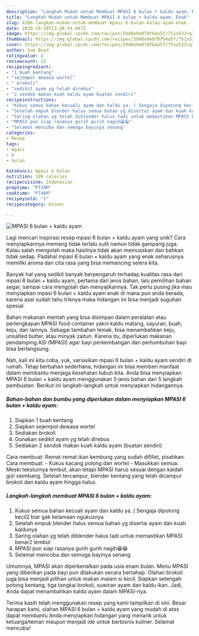 ```yaml
---
description: "Langkah Mudah untuk Membuat MPASI 6 bulan + kaldu ayam, Enak"
title: "Langkah Mudah untuk Membuat MPASI 6 bulan + kaldu ayam, Enak"
slug: 4386-langkah-mudah-untuk-membuat-mpasi-6-bulan-kaldu-ayam-enak
date: 2020-10-28T13:38:54.667Z
image: https://img-global.cpcdn.com/recipes/59d8e9e070fb4a5f/751x532cq70/mpasi-6-bulan-kaldu-ayam-foto-resep-utama.jpg
thumbnail: https://img-global.cpcdn.com/recipes/59d8e9e070fb4a5f/751x532cq70/mpasi-6-bulan-kaldu-ayam-foto-resep-utama.jpg
cover: https://img-global.cpcdn.com/recipes/59d8e9e070fb4a5f/751x532cq70/mpasi-6-bulan-kaldu-ayam-foto-resep-utama.jpg
author: Sue Boyd
ratingvalue: 4
reviewcount: 12
recipeingredient:
- "1 buah kentang"
- "sejempol dewasa wortel"
- " brokoli"
- "sedikit ayam yg telah direbus"
- "2 sendok makan kuah kaldu ayam buatan sendiri"
recipeinstructions:
- "Kukus semua bahan kecuali ayam dan kaldu ya. ( Sengaja dipotong kecil2 biar gak kelamaan ngukusnya"
- "Setelah empuk blender halus semua bahan yg disertai ayam dan kuah kaldunya"
- "Saring olahan yg telah diblender halus tadi untuk memastikan MPASI benar2 lembut"
- "MPASI pun siap rasanya gurih gurih nagih😁😁"
- "Selamat mencoba dan semoga bayinya senang"
categories:
- Resep
tags:
- mpasi
- 6
- bulan

katakunci: mpasi 6 bulan 
nutrition: 109 calories
recipecuisine: Indonesian
preptime: "PT39M"
cooktime: "PT46M"
recipeyield: "1"
recipecategory: Dinner

---
```



![MPASI 6 bulan + kaldu ayam](https://img-global.cpcdn.com/recipes/59d8e9e070fb4a5f/751x532cq70/mpasi-6-bulan-kaldu-ayam-foto-resep-utama.jpg)

Lagi mencari inspirasi resep mpasi 6 bulan + kaldu ayam yang unik? Cara menyiapkannya memang tidak terlalu sulit namun tidak gampang juga. Kalau salah mengolah maka hasilnya tidak akan memuaskan dan bahkan tidak sedap. Padahal mpasi 6 bulan + kaldu ayam yang enak seharusnya memiliki aroma dan cita rasa yang bisa memancing selera kita.

Banyak hal yang sedikit banyak berpengaruh terhadap kualitas rasa dari mpasi 6 bulan + kaldu ayam, pertama dari jenis bahan, lalu pemilihan bahan segar, sampai cara mengolah dan menyajikannya. Tak perlu pusing jika mau menyiapkan mpasi 6 bulan + kaldu ayam enak di mana pun anda berada, karena asal sudah tahu triknya maka hidangan ini bisa menjadi suguhan spesial.

Bahan makanan mentah yang bisa disimpan dalam peralatan atau perlengkapan MPASI food container yakni kaldu matang, sayuran, buah, keju, dan lainnya. Sebagai tambahan lemak, bisa menambahkan keju, unsalted butter, atau minyak zaitun. Karena itu, diperlukan makanan pendamping ASI (MPASI) agar bayi perkembangan dan pertumbuhan bayi bisa berlangsung.


Nah, kali ini kita coba, yuk, variasikan mpasi 6 bulan + kaldu ayam sendiri di rumah. Tetap berbahan sederhana, hidangan ini bisa memberi manfaat dalam membantu menjaga kesehatan tubuh kita. Anda bisa menyiapkan MPASI 6 bulan + kaldu ayam menggunakan 5 jenis bahan dan 5 langkah pembuatan. Berikut ini langkah-langkah untuk menyiapkan hidangannya.

<!--inarticleads1-->

##### Bahan-bahan dan bumbu yang diperlukan dalam menyiapkan MPASI 6 bulan + kaldu ayam:

1. Siapkan 1 buah kentang
1. Siapkan sejempol dewasa wortel
1. Sediakan  brokoli
1. Gunakan sedikit ayam yg telah direbus
1. Sediakan 2 sendok makan kuah kaldu ayam (buatan sendiri)


Cara membuat: Remat-remat ikan kembung yang sudah difillet, pisahkan. Cara membuat: - Kukus kacang polong dan wortel - Masukkan semua. Meski teksturnya lembut, akan tetapi MPASI harus sesuai dengan kaidah gizi seimbang. Setelah tercampur, blender kentang yang telah dicampur brokoli dan kaldu ayam hingga halus. 

<!--inarticleads2-->

##### Langkah-langkah membuat MPASI 6 bulan + kaldu ayam:

1. Kukus semua bahan kecuali ayam dan kaldu ya. ( Sengaja dipotong kecil2 biar gak kelamaan ngukusnya
1. Setelah empuk blender halus semua bahan yg disertai ayam dan kuah kaldunya
1. Saring olahan yg telah diblender halus tadi untuk memastikan MPASI benar2 lembut
1. MPASI pun siap rasanya gurih gurih nagih😁😁
1. Selamat mencoba dan semoga bayinya senang


Umumnya, MPASI akan diperkenalkan pada usia enam bulan. Menu MPASI yang diberikan pada bayi pun dilakukan secara bertahap. Olahan brokoli juga bisa menjadi pilihan untuk makan malam si kecil. Siapkan setengah potong kentang, tiga tangkai brokoli, suwiran ayam dan kaldu ikan. Jadi, Anda dapat menambahkan kaldu ayam dalam MPASI-nya. 

Terima kasih telah menggunakan resep yang kami tampilkan di sini. Besar harapan kami, olahan MPASI 6 bulan + kaldu ayam yang mudah di atas dapat membantu Anda menyiapkan hidangan yang menarik untuk keluarga/teman maupun menjadi ide untuk berbisnis kuliner. Selamat mencoba!
